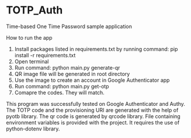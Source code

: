 # TOTP_Auth
Time-based One Time Password sample application

How to run the app
1. Install packages listed in requirements.txt by running command: pip install -r requirements.txt
2. Open terminal
3. Run command: python main.py generate-qr
4. QR image file will be generated in root directory
5. Use the image to create an account in Google Authenticator app
6. Run command: python main.py get-otp
7. Comapre the codes. They will match.

This program was successfully tested on Google Authenticator and Authy. The TOTP code and the provisioning URI are generated with the help of pyotb library. The qr code is generated by qrcode library. File containing environment variables is provided with the project. It requires the use of python-dotenv library. 